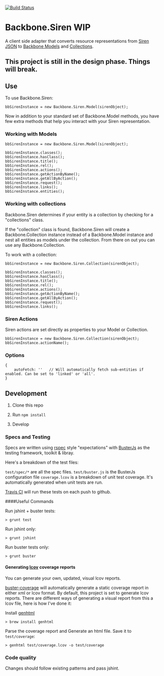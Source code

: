 [![Build Status](https://travis-ci.org/kiva/backbone.siren.png)](https://travis-ci.org/kiva/backbone.siren)
# Backbone.Siren WIP

A client side adapter that converts resource representations from [Siren JSON](https://github.com/kevinswiber/siren) to [Backbone Models](http://backbonejs.org/#Model) and [Collections](http://backbonejs.org/#Collection).

## This project is still in the design phase.  Things will break.

## Use

To use Backbone.Siren:

```
bbSirenInstance = new Backbone.Siren.Model(sirenObject);
```

Now in addition to your standard set of Backbone.Model methods, you have few extra methods that help you interact with your Siren representation.

### Working with Models

```
bbSirenInstance = new Backbone.Siren.Model(sirenObject);

bbSirenInstance.classes();
bbSirenInstance.hasClass();
bbSirenInstance.title();
bbSirenInstance.rel();
bbSirenInstance.actions();
bbSirenInstance.getActionByName();
bbSirenInstance.getAllByAction();
bbSirenInstance.request();
bbSirenInstance.links();
bbSirenInstance.entities();
```

### Working with collections

Backbone.Siren determines if your entity is a collection by checking for a "collections" class.

If the "collection" class is found, Backbone.Siren will create a Backbone.Collection instance instead of a Backbone.Model instance and nest all entities as models under the collection.
From there on out you can use any Backbone.Collection.

To work with a collection:
```
bbSirenInstance = new Backbone.Siren.Collection(sirenObject);

bbSirenInstance.classes();
bbSirenInstance.hasClass();
bbSirenInstance.title();
bbSirenInstance.rel();
bbSirenInstance.actions();
bbSirenInstance.getActionByName();
bbSirenInstance.getAllByAction();
bbSirenInstance.request();
bbSirenInstance.links();
```

### Siren Actions

Siren actions are set directly as properties to your Model or Collection.

```
bbSirenInstance = new Backbone.Siren.Collection(sirenObject);
bbSirenInstance.actionName();
```

### Options

```
{
    autoFetch: ''   // Will automatically fetch sub-entities if enabled. Can be set to 'linked' or 'all'.
}
```

## Development

1. Clone this repo

2. Run `npm install`

3. Develop

### Specs and Testing

Specs are written using [rspec](http://rspec.info/) style "expectations" with [BusterJs](http://docs.busterjs.org/en/latest/) as the testing framework, toolkit & libray.

Here's a breakdown of the test files:

`test/spec/*` are all the spec files.
`test/buster.js` is the BusterJs configuration file
`coverage.lcov` is a breakdown of unit test coverage. It's automatically generated when unit tests are run.

[Travis CI](travis-ci.org/kiva/backbone.siren) will run these tests on each push to github.

####Useful Commands

Run jshint + buster tests:
```
> grunt test
```

Run jshint only:
```
> grunt jshint
```

Run buster tests only:
```
> grunt buster
```

#### Generating [lcov]() coverage reports

You can generate your own, updated, visual lcov reports.

[buster-coverage](https://github.com/ebi/buster-coverage) will automatically generate a static coverage report in either xml or lcov format.
By default, this project is set to generate lcov reports.  There are different ways of generating a visual report from this a lcov file, here is how I've done it:

Install [genhtml](http://linux.die.net/man/1/genhtml)
```
> brew install genhtml
```

Parse the coverage report and Generate an html file.  Save it to `test/coverage`:
```
> genhtml test/coverage.lcov -o test/coverage
```

### Code quality

Changes should follow existing patterns and pass jshint.

